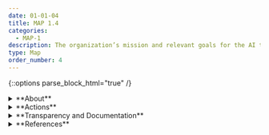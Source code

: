 ```yaml
---
date: 01-01-04
title: MAP 1.4
categories:
  - MAP-1
description: The organization’s mission and relevant goals for the AI technology are understood.
type: Map
order_number: 4
---
```


{::options parse_block_html="true" /}

<details>
<summary markdown="span">**About**</summary>
<br>
Socio-technical AI risks emerge from the interplay between technical development decisions and how a system is used, who operates it, and the social context into which it is deployed. Addressing these risks is complex and requires a commitment to understanding how contextual factors may interact with AI lifecycle actions. One such contextual factor is how organizational mission and identified system purpose create incentives within AI system design, development, and deployment tasks that may result in positive and negative impacts. By establishing comprehensive and explicit enumeration of AI system purpose and expectations, organizations can identify and manage these types of risks and benefits.

</details>

<details>
<summary markdown="span">**Actions**</summary>

* Reconcile documented concerns about system context of use or purpose against the organization's stated values, mission statements, social responsibility commitments, and AI principles.
* Reconsider the design, implementation strategy, or deployment of AI systems with potential impacts that do not reflect institutional values.

</details>

<details>
<summary markdown="span">**Transparency and Documentation**</summary>
<br>
**Transparency Considerations – Key Questions: MAP 1.4**
- What goals and objectives does the entity expect to achieve by designing, developing, and/or deploying the AI system?
- To what extent are the model outputs consistent with the entity’s values and principles to foster public trust and equity?
- To what extent are the metrics consistent with system goals, objectives, and constraints, including ethical and compliance considerations?

**AI Transparency Resources: MAP 1.4**
- GAO-21-519SP: AI Accountability Framework for Federal Agencies & Other Entities
- Intel.gov: AI Ethics Framework for Intelligence Community  - 2020
- WEF Model AI Governance Framework Assessment 2020
- “Including Insights from the Comptroller General’s Forum on the Oversight of Artificial Intelligence An Accountability Framework for Federal Agencies and Other Entities,” 2021

</details>

<details>
<summary markdown="span">**References**</summary>    
<br>
Algorithm Watch. AI Ethics Guidelines Global Inventory. Retrieved from https://inventory.algorithmwatch.org/

Emanuel Moss and Jacob Metcalf. 2020. Ethics Owners: A New Model of Organizational Responsibility in Data-Driven Technology Companies. Data & Society Research Institute. Retrieved from https://datasociety.net/pubs/Ethics-Owners.pdf

Future of Life Institute. Asilomar AI Principles. Retrieved from https://futureoflife.org/2017/08/11/ai-principles/

Leonard Haas, Sebastian Gießler, and Veronika Thiel. 2020. In the realm of paper tigers – exploring the failings of AI ethics guidelines. (April 28, 2020). Retrieved on July 6, 2022 from https://algorithmwatch.org/en/ai-ethics-guidelines-inventory-upgrade-2020/

</details>




